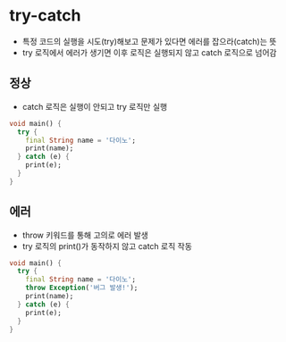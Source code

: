 # try-catch

- 특정 코드의 실행을 시도(try)해보고 문제가 있다면 에러를 잡으라(catch)는 뜻
- try 로직에서 에러가 생기면 이후 로직은 실행되지 않고 catch 로직으로 넘어감

## 정상

- catch 로직은 실행이 안되고 try 로직만 실행

```dart
void main() {
  try {
    final String name = '다이노';
    print(name);
  } catch (e) {
    print(e);
  }
}
```

## 에러

- throw 키워드를 통해 고의로 에러 발생
- try 로직의 print()가 동작하지 않고 catch 로직 작동

```dart
void main() {
  try {
    final String name = '다이노';
    throw Exception('버그 발생!');
    print(name);
  } catch (e) {
    print(e);
  }
}

```